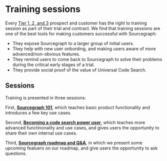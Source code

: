 # Training sessions

Every [Tier 1, 2, and 3](../../sales/index.md#segmentation) prospect and customer has the right to training session as part of their trial and contract. We find that training sessions are one of the best tools for making customers successful with Sourcegraph:

- They expose Sourcegraph to a larger group of initial users.
- They help with new user onbording, and making users aware of more advanced/non-obvious features.
- They remind users to come back to Sourcegraph to solve their problems during the critical early stages of a trial.
- They provide social proof of the value of Universal Code Search.

## Sessions

Training is presented in three sessions:

First, [**Sourcegraph 101**](session_1_sourcegraph_101.md), which teaches basic product functionality and introduces a few key use cases.

Second, [**Becoming a code search power user**](session_2_power_user.md), which teaches more advanced functinonality and use cases, and gives users the opportunity to share their own internal use cases.

Third, [**Sourcegraph roadmap and Q&A**](session_3_roadmap_qa), in which we present some upcoming featuers on our roadmap, and give users the opportunity to ask questions.
